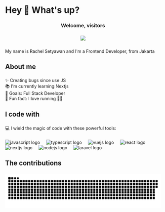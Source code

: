 <h1 align="left">Hey 👋 What's up?</h1>

###

<h3 align="center">Welcome, visitors</h3>

###

<div align="center">
  <img src="https://profile-counter.glitch.me/r4c-wanz/count.svg?"  />
</div>

###

<p align="left">My name is Rachel Setyawan and I'm a Frontend Developer, from Jakarta</p>

###

<h2 align="left">About me</h2>

###

<p align="left">✨ Creating bugs since use JS<br>📚 I'm currently learning Nextjs<br>🎯 Goals: Full Stack Developer<br>🎲 Fun fact: I love running 🏃‍♂️</p>

###

<h2 align="left">I code with</h2>

###

<p align="left">💻 I wield the magic of code with these powerful tools:</p>

###

<div align="left">
  <img src="https://cdn.jsdelivr.net/gh/devicons/devicon/icons/javascript/javascript-original.svg" height="40" alt="javascript logo"  />
  <img width="12" />
  <img src="https://cdn.jsdelivr.net/gh/devicons/devicon/icons/typescript/typescript-original.svg" height="40" alt="typescript logo"  />
  <img width="12" />
  <img src="https://cdn.jsdelivr.net/gh/devicons/devicon/icons/vuejs/vuejs-original.svg" height="40" alt="vuejs logo"  />
  <img width="12" />
  <img src="https://cdn.jsdelivr.net/gh/devicons/devicon/icons/react/react-original.svg" height="40" alt="react logo"  />
  <img width="12" />
  <img src="https://cdn.jsdelivr.net/gh/devicons/devicon/icons/nextjs/nextjs-original.svg" height="40" alt="nextjs logo"  />
  <img width="12" />
  <img src="https://cdn.jsdelivr.net/gh/devicons/devicon/icons/nodejs/nodejs-original.svg" height="40" alt="nodejs logo"  />
  <img width="12" />
  <img src="https://cdn.jsdelivr.net/gh/devicons/devicon/icons/laravel/laravel-original.svg" height="40" alt="laravel logo"  />
</div>

###

<h2 align="left">The contributions</h2>

###

<img src="https://raw.githubusercontent.com/r4c-wanz/r4c-wanz/output/snake.svg" alt="Snake animation" />

###